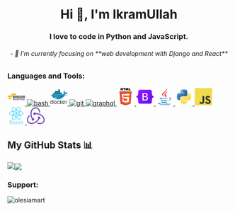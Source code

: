<h1 align="center">Hi 👋, I'm IkramUllah</h1>

<h3 align="center">I love to code in Python and JavaScript.</h3>

<h6 align='center'>- 🌱 I’m currently focusing on **web development with Django and React** </h6>

<h3 align="left">Languages and Tools:</h3>

<p align="left"> <a href="https://aws.amazon.com" target="_blank" rel="noreferrer"> <img src="https://raw.githubusercontent.com/devicons/devicon/master/icons/amazonwebservices/amazonwebservices-original-wordmark.svg" alt="aws" width="40" height="40"/> </a> <a href="https://www.gnu.org/software/bash/" target="_blank" rel="noreferrer"> <img src="https://www.vectorlogo.zone/logos/gnu_bash/gnu_bash-icon.svg" alt="bash" width="40" height="40"/> </a>  <a href="https://www.docker.com/" target="_blank" rel="noreferrer"> <img src="https://raw.githubusercontent.com/devicons/devicon/master/icons/docker/docker-original-wordmark.svg" alt="docker" width="40" height="40"/> </a> <a href="https://git-scm.com/" target="_blank" rel="noreferrer"> <img src="https://www.vectorlogo.zone/logos/git-scm/git-scm-icon.svg" alt="git" width="40" height="40"/> </a> <a href="https://graphql.org" target="_blank" rel="noreferrer"> <img src="https://www.vectorlogo.zone/logos/graphql/graphql-icon.svg" alt="graphql" width="40" height="40"/> </a> <a href="https://www.w3.org/html/" target="_blank" rel="noreferrer"> <img src="https://raw.githubusercontent.com/devicons/devicon/master/icons/html5/html5-original-wordmark.svg" alt="html5" width="40" height="40"/> </a><a href='https://getbootstrap.com/docs/5.0/getting-started/introduction' ><img src = "https://raw.githubusercontent.com/devicons/devicon/master/icons/bootstrap/bootstrap-original.svg"  alt="bootstrap" width="40" height="40"/> </a>
  <!--   <a href = " " > <img src=" "  alt="" width="40" height="40" /> </a>  -->
  <a href = "https://docs.oracle.com/en/java/" > <img src="https://raw.githubusercontent.com/devicons/devicon/master/icons/java/java-original.svg"  alt="java" width="40" height="40" /> </a><a href="https://www.python.org" target="_blank" rel="noreferrer"> <img src="https://raw.githubusercontent.com/devicons/devicon/master/icons/python/python-original.svg" alt="python" width="40" height="40"/> </a>  <a href="https://developer.mozilla.org/en-US/docs/Web/JavaScript" target="_blank" rel="noreferrer"> <img src="https://raw.githubusercontent.com/devicons/devicon/master/icons/javascript/javascript-original.svg" alt="javascript" width="40" height="40"/> </a> <a href="https://reactjs.org/" target="_blank" rel="noreferrer"> <img src="https://raw.githubusercontent.com/devicons/devicon/master/icons/react/react-original-wordmark.svg" alt="react" width="40" height="40"/> </a> <a href="https://redux.js.org" target="_blank" rel="noreferrer"> <img src="https://raw.githubusercontent.com/devicons/devicon/master/icons/redux/redux-original.svg" alt="redux" width="40" height="40"/> </a>  </p>

## My GitHub Stats 📊

<a href="https://github.com/anuraghazra/github-readme-stats">

  <img align="left" src="https://github-readme-stats.vercel.app/api?username=ikram9820&count_private=true&show_icons=true&theme=radical" />

</a>

<a href="https://github.com/anuraghazra/convoychat">

  <img align="center" src="https://github-readme-stats.vercel.app/api/top-langs/?username=ikram9820" />

</a>

<h3 align="left">Support:</h3>

<p><a href="https://www.buymeacoffee.com/ikram9820k8"> <img align="left" src="https://cdn.buymeacoffee.com/buttons/v2/default-yellow.png" height="50" width="210" alt="olesiamart" /></a></p><br><br>

